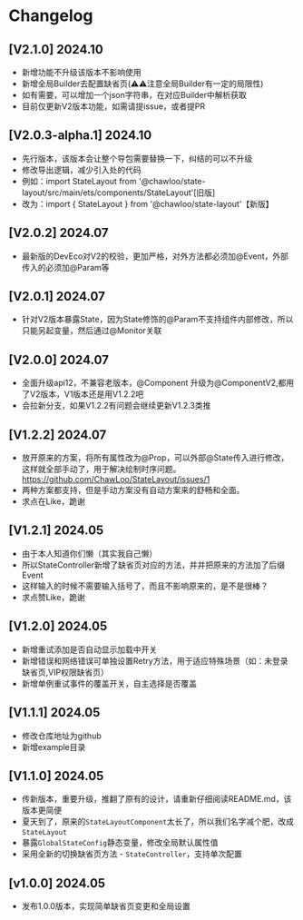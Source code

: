 # Changelog

## [V2.1.0] 2024.10
- 新增功能不升级该版本不影响使用
- 新增全局Builder去配置缺省页(⚠️⚠️注意全局Builder有一定的局限性)
- 如有需要，可以增加一个json字符串，在对应Builder中解析获取
- 目前仅更新V2版本功能，如需请提issue，或者提PR

## [V2.0.3-alpha.1] 2024.10
- 先行版本，该版本会让整个导包需要替换一下，纠结的可以不升级
- 修改导出逻辑，减少引入处的代码
- 例如：import StateLayout from '@chawloo/state-layout/src/main/ets/components/StateLayout'[旧版]
- 改为：import { StateLayout } from '@chawloo/state-layout'【新版】

## [V2.0.2] 2024.07

- 最新版的DevEco对V2的校验，更加严格，对外方法都必须加@Event，外部传入的必须加@Param等

## [V2.0.1] 2024.07

- 针对V2版本暴露State，因为State修饰的@Param不支持组件内部修改，所以只能另起变量，然后通过@Monitor关联

## [V2.0.0] 2024.07

- 全面升级api12，不兼容老版本，@Component 升级为@ComponentV2,都用了V2版本，V1版本还是用V1.2.2吧
- 会拉新分支，如果V1.2.2有问题会继续更新V1.2.3类推

## [V1.2.2] 2024.07

- 放开原来的方案，将所有属性改为@Prop，可以外部@State传入进行修改，这样就全部手动了，用于解决绘制时序问题。https://github.com/ChawLoo/StateLayout/issues/1
- 两种方案都支持，但是手动方案没有自动方案来的舒畅和全面。
- 求点在Like，跪谢

## [V1.2.1] 2024.05

- 由于本人知道你们懒（其实我自己懒）
- 所以StateController新增了缺省页对应的方法，并并把原来的方法加了后缀Event
- 这样输入的时候不需要输入括号了，而且不影响原来的，是不是很棒？
- 求点赞Like，跪谢

## [V1.2.0] 2024.05

- 新增重试添加是否自动显示加载中开关
- 新增错误和网络错误可单独设置Retry方法，用于适应特殊场景（如：未登录缺省页,VIP权限缺省页）
- 新增单例重试事件的覆盖开关，自主选择是否覆盖

## [V1.1.1] 2024.05

- 修改仓库地址为github
- 新增example目录

## [V1.1.0] 2024.05

- 传新版本，重要升级，推翻了原有的设计，请重新仔细阅读README.md，该版本更简便
- 夏天到了，原来的`StateLayoutComponent`太长了，所以我们名字减个肥，改成`StateLayout`
- 暴露`GlobalStateConfig`静态变量，修改全局默认属性值
- 采用全新的切换缺省页方法 - `StateController`，支持单次配置

## [v1.0.0] 2024.05

- 发布1.0.0版本，实现简单缺省页变更和全局设置